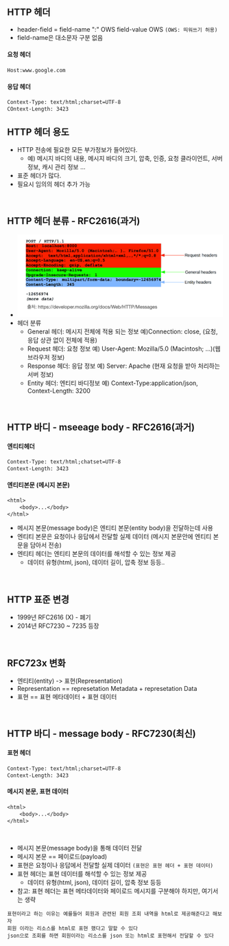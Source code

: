 ## HTTP 헤더
- header-field = field-name ":" OWS field-value OWS `(OWS: 띄워쓰기 허용)`
- field-name은 대소문자 구분 없음

#### 요청 헤더
```angular2html
Host:www.google.com
```
#### 응답 헤더
```angular2html
Context-Type: text/html;charset=UTF-8
COntext-Length: 3423
```

## HTTP 헤더 용도
- HTTP 전송에 필요한 모든 부가정보가 들어있다.
  - 예) 메시지 바디의 내용, 메시지 바디의 크기, 압축, 인증, 요청 클라이언트, 서버 정보, 캐시 관리 정보 ...
- 표준 헤더가 많다.
- 필요시 임의의 헤더 추가 가능

<br>

## HTTP 헤더 분류 - RFC2616(과거)
- ![image](./images/rfc2616.png)
- 헤더 분류
  - General 헤더: 메시지 전체에 적용 되는 정보 예)Connection: close, (요청, 응답 상관 없이 전체에 적용)
  - Request 헤더: 요청 정보 예) User-Agent: Mozilla/5.0 (Macintosh; ...)(웹 브라우저 정보)
  - Response 헤더: 응답 정보 예) Server: Apache (현재 요청을 받아 처리하는 서버 정보)
  - Entity 헤더: 엔티티 바디정보 예) Context-Type:application/json, Context-Length: 3200

<br>

## HTTP 바디 - mseeage body - RFC2616(과거)

#### 엔티티헤더
```
Context-Type: text/html;chatset=UTF-8
Context-Length: 3423
```

#### 엔티티본문 (메시지 본문)
```
<html>
    <body>...</body>
</html>
```
- 메시지 본문(message body)은 엔티티 본문(entity body)을 전달하는데 사용
- 엔티티 본문은 요청이나 응답에서 전달할 실제 데이터 (메시지 본문안에 엔티티 본문을 담아서 전송)
- 엔티티 헤더는 엔티티 본문의 데이터를 해석할 수 있는 정보 제공
  - 데이터 유형(html, json), 데이터 길이, 압축 정보 등등..


<br>

## HTTP 표준 변경
- 1999년 RFC2616 (X) - 폐기
- 2014년 RFC7230 ~ 7235 등장

<br>

## RFC723x 변화
- 엔티티(entity) -> 표현(Representation)
- Representation == represetation Metadata + represetation Data
- 표현 == 표현 메타데이터 + 표현 데이터


<br>

## HTTP 바디 - message body - RFC7230(최신)

#### 표현 헤더
``` 
Context-Type: text/html;charset=UTF-8
Context-Length: 3423
```

#### 메시지 본문, 표현 데이터
``` 
<html>
    <body>...</body>
</html>
```

<br>

- 메시지 본문(message body)을 통해 데이터 전달
- 메시지 본문 == 페이로드(payload)
- 표현은 요청이나 응답에서 전달할 실제 데이터 `(표현은 표현 헤더 + 표현 데이터)`
- 표현 헤더는 표현 데이터를 해석할 수 있는 정보 제공
  - 데이터 유형(html, json), 데이터 길이, 압축 정보 등등
- 참고: 표현 헤더는 표현 메타데이터와 페이로드 메시지를 구분해야 하지만, 여기서는 생략

`표현이라고 하는 이유는 예를들어 회원과 관련된 회원 조회 내역을 html로 제공해준다고 해보자` <br>
`회원 이라는 리소스를 html로 표현 했다고 말할 수 있다` <br>
`json으로 조회를 하면 회원이라는 리소스를 json 또는 html로 표현해서 전달할 수 있다`
